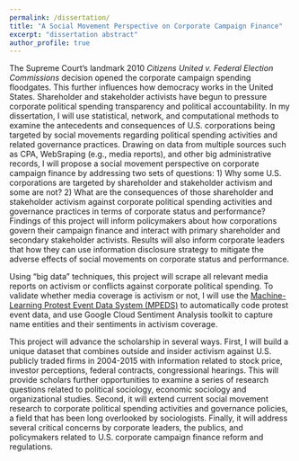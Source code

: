 ```yaml
---
permalink: /dissertation/
title: "A Social Movement Perspective on Corporate Campaign Finance"
excerpt: "dissertation abstract"
author_profile: true
---
```


The Supreme Court’s landmark 2010 *Citizens United v. Federal Election Commissions* decision opened the corporate campaign spending floodgates. This further influences how democracy works in the United States. Shareholder and stakeholder activists have begun to pressure corporate political spending transparency and political accountability. In my dissertation, I will use statistical, network, and computational methods to examine the antecedents and consequences of U.S. corporations being targeted by social movements regarding political spending activities and related governance practices. Drawing on data from multiple sources such as CPA, WebSraping (e.g., media reports), and other big administrative records, I will propose a social movement perspective on corporate campaign finance by addressing two sets of questions: 1) Why some U.S. corporations are targeted by shareholder and stakeholder activism and some are not? 2) What are the consequences of those shareholder and stakeholder activism against corporate political spending activities and governance practices in terms of corporate status and performance? Findings of this project will inform policymakers about how corporations govern their campaign finance and interact with primary shareholder and secondary stakeholder activists. Results will also inform corporate leaders that how they can use information disclosure strategy to mitigate the adverse effects of social movements on corporate status and performance.

Using “big data” techniques, this project will scrape all relevant media reports on activism or conflicts against corporate political spending. To validate whether media coverage is activism or not, I will use the [Machine-Learning Protest Event Data System (MPEDS)](https://mpeds.github.io/) to automatically code protest event data, and use Google Cloud Sentiment Analysis toolkit to capture name entities and their sentiments in activism coverage.

This project will advance the scholarship in several ways. First, I will build a unique dataset that combines outside and insider activism against U.S. publicly traded firms in 2004-2015 with information related to stock price, investor perceptions, federal contracts, congressional hearings. This will provide scholars further opportunities to examine a series of research questions related to political sociology, economic sociology and organizational studies. Second, it will extend current social movement research to corporate political spending activities and governance policies, a field that has been long overlooked by sociologists. Finally, it will address several critical concerns by corporate leaders, the publics, and policymakers related to U.S. corporate campaign finance reform and regulations.
